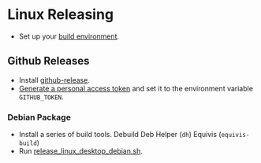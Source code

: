 # Linux Releasing

- Set up your [build environment](/docs/guides/building/linux.md:3).

## Github Releases

- Install [github-release](https://github.com/github-release/github-release).
- [Generate a personal access token](https://docs.github.com/en/authentication/keeping-your-account-and-data-secure/creating-a-personal-access-token)
  and set it to the environment variable `GITHUB_TOKEN`.

### Debian Package
- Install a series of build tools.
Debuild
Deb Helper (`dh`)
Equivis (`equivis-build`)
- Run [release_linux_desktop_debian.sh](/utils/dev/build-lockbook-debian/release_linux_desktop_debian.sh).